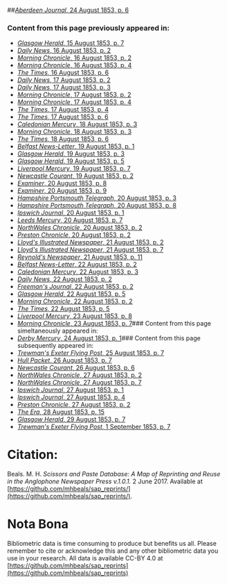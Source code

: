 ##[*Aberdeen Journal*, 24 August 1853, p. 6](https://mhbeals.github.io/sap_html/Aberdeen-Journal/Aberdeen-Journal-24-August-1853-p-6)

### Content from this page previously appeared in:
+ [*Glasgow Herald*, 15 August 1853, p. 7](https://mhbeals.github.io/sap_html/Glasgow-Herald/Glasgow-Herald-15-August-1853-p-7)
+ [*Daily News*, 16 August 1853, p. 2](https://mhbeals.github.io/sap_html/Daily-News/Daily-News-16-August-1853-p-2)
+ [*Morning Chronicle*, 16 August 1853, p. 2](https://mhbeals.github.io/sap_html/Morning-Chronicle/Morning-Chronicle-16-August-1853-p-2)
+ [*Morning Chronicle*, 16 August 1853, p. 4](https://mhbeals.github.io/sap_html/Morning-Chronicle/Morning-Chronicle-16-August-1853-p-4)
+ [*The Times*, 16 August 1853, p. 6](https://mhbeals.github.io/sap_html/The-Times/The-Times-16-August-1853-p-6)
+ [*Daily News*, 17 August 1853, p. 2](https://mhbeals.github.io/sap_html/Daily-News/Daily-News-17-August-1853-p-2)
+ [*Daily News*, 17 August 1853, p. 3](https://mhbeals.github.io/sap_html/Daily-News/Daily-News-17-August-1853-p-3)
+ [*Morning Chronicle*, 17 August 1853, p. 2](https://mhbeals.github.io/sap_html/Morning-Chronicle/Morning-Chronicle-17-August-1853-p-2)
+ [*Morning Chronicle*, 17 August 1853, p. 4](https://mhbeals.github.io/sap_html/Morning-Chronicle/Morning-Chronicle-17-August-1853-p-4)
+ [*The Times*, 17 August 1853, p. 4](https://mhbeals.github.io/sap_html/The-Times/The-Times-17-August-1853-p-4)
+ [*The Times*, 17 August 1853, p. 6](https://mhbeals.github.io/sap_html/The-Times/The-Times-17-August-1853-p-6)
+ [*Caledonian Mercury*, 18 August 1853, p. 3](https://mhbeals.github.io/sap_html/Caledonian-Mercury/Caledonian-Mercury-18-August-1853-p-3)
+ [*Morning Chronicle*, 18 August 1853, p. 3](https://mhbeals.github.io/sap_html/Morning-Chronicle/Morning-Chronicle-18-August-1853-p-3)
+ [*The Times*, 18 August 1853, p. 6](https://mhbeals.github.io/sap_html/The-Times/The-Times-18-August-1853-p-6)
+ [*Belfast News-Letter*, 19 August 1853, p. 1](https://mhbeals.github.io/sap_html/Belfast-News-Letter/Belfast-News-Letter-19-August-1853-p-1)
+ [*Glasgow Herald*, 19 August 1853, p. 3](https://mhbeals.github.io/sap_html/Glasgow-Herald/Glasgow-Herald-19-August-1853-p-3)
+ [*Glasgow Herald*, 19 August 1853, p. 5](https://mhbeals.github.io/sap_html/Glasgow-Herald/Glasgow-Herald-19-August-1853-p-5)
+ [*Liverpool Mercury*, 19 August 1853, p. 7](https://mhbeals.github.io/sap_html/Liverpool-Mercury/Liverpool-Mercury-19-August-1853-p-7)
+ [*Newcastle Courant*, 19 August 1853, p. 2](https://mhbeals.github.io/sap_html/Newcastle-Courant/Newcastle-Courant-19-August-1853-p-2)
+ [*Examiner*, 20 August 1853, p. 8](https://mhbeals.github.io/sap_html/Examiner/Examiner-20-August-1853-p-8)
+ [*Examiner*, 20 August 1853, p. 9](https://mhbeals.github.io/sap_html/Examiner/Examiner-20-August-1853-p-9)
+ [*Hampshire Portsmouth Telegraph*, 20 August 1853, p. 3](https://mhbeals.github.io/sap_html/Hampshire-Portsmouth-Telegraph/Hampshire-Portsmouth-Telegraph-20-August-1853-p-3)
+ [*Hampshire Portsmouth Telegraph*, 20 August 1853, p. 8](https://mhbeals.github.io/sap_html/Hampshire-Portsmouth-Telegraph/Hampshire-Portsmouth-Telegraph-20-August-1853-p-8)
+ [*Ipswich Journal*, 20 August 1853, p. 1](https://mhbeals.github.io/sap_html/Ipswich-Journal/Ipswich-Journal-20-August-1853-p-1)
+ [*Leeds Mercury*, 20 August 1853, p. 7](https://mhbeals.github.io/sap_html/Leeds-Mercury/Leeds-Mercury-20-August-1853-p-7)
+ [*NorthWales Chronicle*, 20 August 1853, p. 2](https://mhbeals.github.io/sap_html/NorthWales-Chronicle/NorthWales-Chronicle-20-August-1853-p-2)
+ [*Preston Chronicle*, 20 August 1853, p. 2](https://mhbeals.github.io/sap_html/Preston-Chronicle/Preston-Chronicle-20-August-1853-p-2)
+ [*Lloyd's Illustrated Newspaper*, 21 August 1853, p. 2](https://mhbeals.github.io/sap_html/Lloyd's-Illustrated-Newspaper/Lloyd's-Illustrated-Newspaper-21-August-1853-p-2)
+ [*Lloyd's Illustrated Newspaper*, 21 August 1853, p. 7](https://mhbeals.github.io/sap_html/Lloyd's-Illustrated-Newspaper/Lloyd's-Illustrated-Newspaper-21-August-1853-p-7)
+ [*Reynold's Newspaper*, 21 August 1853, p. 11](https://mhbeals.github.io/sap_html/Reynold's-Newspaper/Reynold's-Newspaper-21-August-1853-p-11)
+ [*Belfast News-Letter*, 22 August 1853, p. 2](https://mhbeals.github.io/sap_html/Belfast-News-Letter/Belfast-News-Letter-22-August-1853-p-2)
+ [*Caledonian Mercury*, 22 August 1853, p. 3](https://mhbeals.github.io/sap_html/Caledonian-Mercury/Caledonian-Mercury-22-August-1853-p-3)
+ [*Daily News*, 22 August 1853, p. 2](https://mhbeals.github.io/sap_html/Daily-News/Daily-News-22-August-1853-p-2)
+ [*Freeman's Journal*, 22 August 1853, p. 2](https://mhbeals.github.io/sap_html/Freeman's-Journal/Freeman's-Journal-22-August-1853-p-2)
+ [*Glasgow Herald*, 22 August 1853, p. 5](https://mhbeals.github.io/sap_html/Glasgow-Herald/Glasgow-Herald-22-August-1853-p-5)
+ [*Morning Chronicle*, 22 August 1853, p. 2](https://mhbeals.github.io/sap_html/Morning-Chronicle/Morning-Chronicle-22-August-1853-p-2)
+ [*The Times*, 22 August 1853, p. 5](https://mhbeals.github.io/sap_html/The-Times/The-Times-22-August-1853-p-5)
+ [*Liverpool Mercury*, 23 August 1853, p. 8](https://mhbeals.github.io/sap_html/Liverpool-Mercury/Liverpool-Mercury-23-August-1853-p-8)
+ [*Morning Chronicle*, 23 August 1853, p. 7](https://mhbeals.github.io/sap_html/Morning-Chronicle/Morning-Chronicle-23-August-1853-p-7)### Content from this page simeltaneously appeared in:
+ [*Derby Mercury*, 24 August 1853, p. 1](https://mhbeals.github.io/sap_html/Derby-Mercury/Derby-Mercury-24-August-1853-p-1)### Content from this page subsequently appeared in:
+ [*Trewman's Exeter Flying Post*, 25 August 1853, p. 7](https://mhbeals.github.io/sap_html/Trewman's-Exeter-Flying-Post/Trewman's-Exeter-Flying-Post-25-August-1853-p-7)
+ [*Hull Packet*, 26 August 1853, p. 7](https://mhbeals.github.io/sap_html/Hull-Packet/Hull-Packet-26-August-1853-p-7)
+ [*Newcastle Courant*, 26 August 1853, p. 6](https://mhbeals.github.io/sap_html/Newcastle-Courant/Newcastle-Courant-26-August-1853-p-6)
+ [*NorthWales Chronicle*, 27 August 1853, p. 2](https://mhbeals.github.io/sap_html/NorthWales-Chronicle/NorthWales-Chronicle-27-August-1853-p-2)
+ [*NorthWales Chronicle*, 27 August 1853, p. 7](https://mhbeals.github.io/sap_html/NorthWales-Chronicle/NorthWales-Chronicle-27-August-1853-p-7)
+ [*Ipswich Journal*, 27 August 1853, p. 1](https://mhbeals.github.io/sap_html/Ipswich-Journal/Ipswich-Journal-27-August-1853-p-1)
+ [*Ipswich Journal*, 27 August 1853, p. 4](https://mhbeals.github.io/sap_html/Ipswich-Journal/Ipswich-Journal-27-August-1853-p-4)
+ [*Preston Chronicle*, 27 August 1853, p. 2](https://mhbeals.github.io/sap_html/Preston-Chronicle/Preston-Chronicle-27-August-1853-p-2)
+ [*The Era*, 28 August 1853, p. 15](https://mhbeals.github.io/sap_html/The-Era/The-Era-28-August-1853-p-15)
+ [*Glasgow Herald*, 29 August 1853, p. 7](https://mhbeals.github.io/sap_html/Glasgow-Herald/Glasgow-Herald-29-August-1853-p-7)
+ [*Trewman's Exeter Flying Post*, 1 September 1853, p. 7](https://mhbeals.github.io/sap_html/Trewman's-Exeter-Flying-Post/Trewman's-Exeter-Flying-Post-1-September-1853-p-7)
                    
# Citation: 

Beals. M. H. *Scissors and Paste Database: A Map of Reprinting and Reuse in the Anglophone Newspaper Press v.1.0.1.* 2 June 2017. Available at [https://github.com/mhbeals/sap_reprints/](https://github.com/mhbeals/sap_reprints/). 
                    
# Nota Bona

Bibliometric data is time consuming to produce but benefits us all. Please remember to cite or acknowledge this and any other bibliometric data you use in your research. All data is available CC-BY 4.0 at [https://github.com/mhbeals/sap_reprints](https://github.com/mhbeals/sap_reprints)